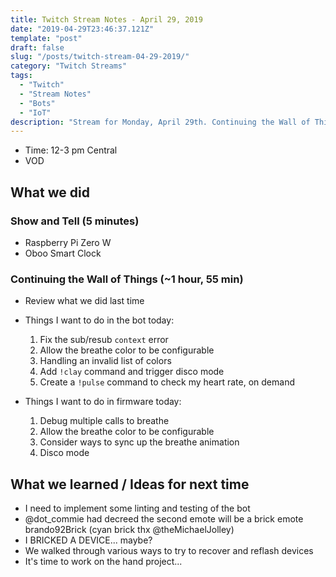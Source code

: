 ```yaml
---
title: Twitch Stream Notes - April 29, 2019
date: "2019-04-29T23:46:37.121Z"
template: "post"
draft: false
slug: "/posts/twitch-stream-04-29-2019/"
category: "Twitch Streams"
tags:
  - "Twitch"
  - "Stream Notes"
  - "Bots"
  - "IoT"
description: "Stream for Monday, April 29th. Continuing the Wall of Things and Twitchbot project."
---
```


- Time: 12-3 pm Central
- VOD 

## What we did

### Show and Tell (5 minutes)

- Raspberry Pi Zero W
- Oboo Smart Clock

### Continuing the Wall of Things (~1 hour, 55 min)

- Review what we did last time

- Things I want to do in the bot today:
  1. Fix the sub/resub `context` error
  2. Allow the breathe color to be configurable
  3. Handling an invalid list of colors
  4. Add `!clay` command and trigger disco mode
  5. Create a `!pulse` command to check my heart rate, on demand

- Things I want to do in firmware today:
  1. Debug multiple calls to breathe
  2. Allow the breathe color to be configurable
  3. Consider ways to sync up the breathe animation
  4. Disco mode

## What we learned / Ideas for next time

- I need to implement some linting and testing of the bot
- @dot_commie had decreed the second emote will be a brick emote brando92Brick (cyan brick thx @theMichaelJolley)
- I BRICKED A DEVICE... maybe?
- We walked through various ways to try to recover and reflash devices
- It's time to work on the hand project...